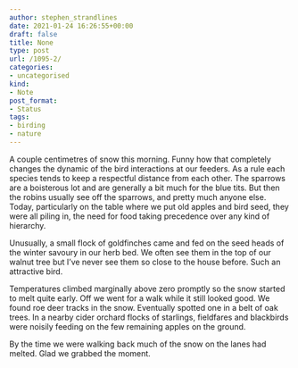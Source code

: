 ```yaml
---
author: stephen_strandlines
date: 2021-01-24 16:26:55+00:00
draft: false
title: None
type: post
url: /1095-2/
categories:
- uncategorised
kind:
- Note
post_format:
- Status
tags:
- birding
- nature
---
```


A couple centimetres of snow this morning. Funny how that completely changes the dynamic of the bird interactions at our feeders. As a rule each species tends to keep a respectful distance from each other. The sparrows are a boisterous lot and are generally a bit much for the blue tits. But then the robins usually see off the sparrows, and pretty much anyone else. Today, particularly on the table where we put old apples and bird seed, they were all piling in, the need for food taking precedence over any kind of hierarchy.

Unusually, a small flock of goldfinches came and fed on the seed heads of the winter savoury in our herb bed. We often see them in the top of our walnut tree but I’ve never see them so close to the house before. Such an attractive bird.

Temperatures climbed marginally above zero promptly so the snow started to melt quite early. Off we went for a walk while it still looked good. We found roe deer tracks in the snow. Eventually spotted one in a belt of oak trees. In a nearby cider orchard flocks of starlings, fieldfares and blackbirds were noisily feeding on the few remaining apples on the ground.

By the time we were walking back much of the snow on the lanes had melted. Glad we grabbed the moment.

